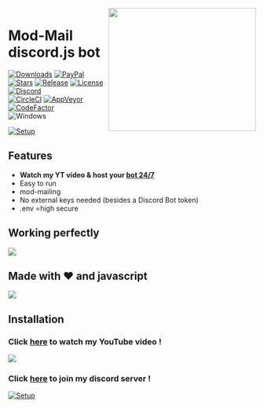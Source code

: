 <img align="right" src="https://github.com/mrmotchy/stuff/blob/main/District%2074.png?raw=true" height="250" width="300">

# Mod-Mail discord.js bot

[![Downloads](https://img.shields.io/github/downloads/jagrosh/MusicBot/total.svg)](https://discord.gg/9ZrzNkzeN4)
[![PayPal](https://img.shields.io/badge/donate-PayPal-104098.svg?style=plastic&logo=PayPal)](https://paypal.me/mrmotchy)
[![Stars](https://img.shields.io/github/stars/jagrosh/MusicBot.svg)](https://discord.gg/9ZrzNkzeN4)
[![Release](https://img.shields.io/github/release/jagrosh/MusicBot.svg)](https://discord.gg/9ZrzNkzeN4)
[![License](https://img.shields.io/github/license/jagrosh/MusicBot.svg)](https://discord.gg/9ZrzNkzeN4)
[![Discord](https://discordapp.com/api/guilds/147698382092238848/widget.png)](https://dsc.gg/dst74)<br>
[![CircleCI](https://img.shields.io/circleci/project/github/jagrosh/MusicBot/master.svg)](https://discord.gg/9ZrzNkzeN4)
[![AppVeyor](https://ci.appveyor.com/api/projects/status/gdu6nyte5psj6xfk/branch/master?svg=true)](https://discord.gg/9ZrzNkzeN4)
[![CodeFactor](https://www.codefactor.io/repository/github/jagrosh/musicbot/badge)](https://discord.gg/9ZrzNkzeN4)
<br>![Windows](https://github.com/danielkrupinski/Osiris/workflows/Windows/badge.svg?branch=master&event=push)

[![Setup](http://i.imgur.com/VvXYp5j.png)](https://www.youtube.com/channel/UCmkPzf-eAJsiuCh-5kz4Abw)

## Features
  * **Watch my YT video & host your [bot 24/7](https://dsc.gg/dst74)**
  * Easy to run
  * mod-mailing
  * No external keys needed (besides a Discord Bot token)
  * .env =high secure

## Working perfectly

![](https://github.com/mrmotchy/stuff/blob/main/Bild_2021-06-16_133252.png?raw=true)
  
  
## Made with ❤️ and javascript

![](https://github.com/mrmotchy/stuff/blob/main/Bild_2021-06-16_133401.png?raw=true)

## Installation


 ### Click [here](https://www.youtube.com/channel/UCmkPzf-eAJsiuCh-5kz4Abw) to watch my YouTube video !
 ![](https://github.com/mrmotchy/stuff/blob/main/Bild_2021-06-14_181143.png?raw=true)


 ### Click [here](https://dsc.gg/dst74) to join my discord server !
 [![Setup](https://github.com/mrmotchy/stuff/blob/main/adada.gif?raw=true)](https://dsc.gg/dst74)
